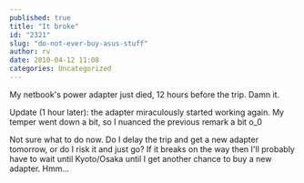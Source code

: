 ```yaml
---
published: true
title: "It broke"
id: "2321"
slug: "do-not-ever-buy-asus-stuff"
author: rv
date: 2010-04-12 11:08
categories: Uncategorized
---
```

My netbook's power adapter just died, 12 hours before the trip. Damn it.

Update (1 hour later): the adapter miraculously started working again. My temper went down a bit, so I nuanced the previous remark a bit o_0

Not sure what to do now. Do I delay the trip and get a new adapter tomorrow, or do I risk it and just go? If it breaks on the way then I'll probably have to wait until Kyoto/Osaka until I get another chance to buy a new adapter. Hmm...